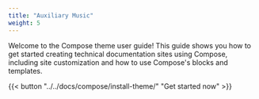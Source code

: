 ```yaml
---
title: "Auxiliary Music"
weight: 5
---
```


Welcome to the Compose theme user guide! This guide shows you how to get started creating technical documentation sites using Compose, including site customization and how to use Compose's blocks and templates.

{{< button "../../docs/compose/install-theme/" "Get started now" >}}
